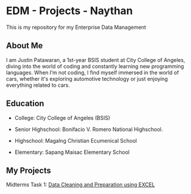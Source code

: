 # EDM - Projects - Naythan
This is my repository for my Enterprise Data Management

## About Me
I am Justin Patawaran, a 1st-year BSIS student at City College of Angeles, diving into the world of coding and constantly learning new programming languages. When I’m not coding, I find myself immersed in the world of cars, whether it's exploring automotive technology or just enjoying everything related to cars.

## Education
- College: City College of Angeles (BSIS)

- Senior Highschool: Bonifacio V. Romero National Highschool.

- Highschool: Magalng Christian Ecumenical School

- Elementary: Sapang Maisac Elementary School

## My Projects
Midterms Task 1: [Data Cleaning and Preparation using EXCEL](Midterm%20Task%201/README.md)

